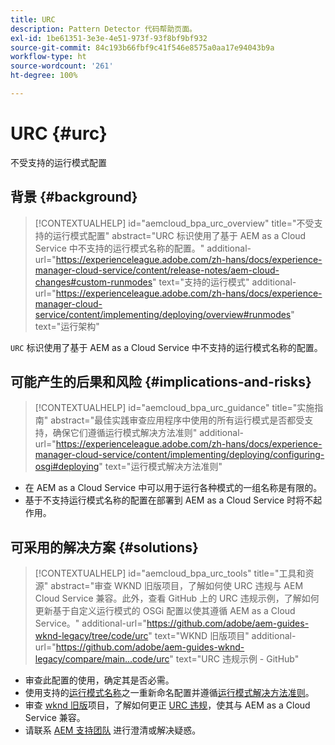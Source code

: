 ```yaml
---
title: URC
description: Pattern Detector 代码帮助页面。
exl-id: 1be61351-3e3e-4e51-973f-93f8bf9bf932
source-git-commit: 84c193b66fbf9c41f546e8575a0aa17e94043b9a
workflow-type: ht
source-wordcount: '261'
ht-degree: 100%

---
```


# URC {#urc}

不受支持的运行模式配置

## 背景 {#background}

>[!CONTEXTUALHELP]
>id="aemcloud_bpa_urc_overview"
>title="不受支持的运行模式配置"
>abstract="URC 标识使用了基于 AEM as a Cloud Service 中不支持的运行模式名称的配置。"
>additional-url="https://experienceleague.adobe.com/zh-hans/docs/experience-manager-cloud-service/content/release-notes/aem-cloud-changes#custom-runmodes" text="支持的运行模式"
>additional-url="https://experienceleague.adobe.com/zh-hans/docs/experience-manager-cloud-service/content/implementing/deploying/overview#runmodes" text="运行架构"

`URC`  标识使用了基于 AEM as a Cloud Service 中不支持的运行模式名称的配置。

## 可能产生的后果和风险 {#implications-and-risks}

>[!CONTEXTUALHELP]
>id="aemcloud_bpa_urc_guidance"
>title="实施指南"
>abstract="最佳实践审查应用程序中使用的所有运行模式是否都受支持，确保它们遵循运行模式解决方法准则"
>additional-url="https://experienceleague.adobe.com/zh-hans/docs/experience-manager-cloud-service/content/implementing/deploying/configuring-osgi#deploying" text="运行模式解决方法准则"

* 在 AEM as a Cloud Service 中可以用于运行各种模式的一组名称是有限的。
* 基于不支持运行模式名称的配置在部署到 AEM as a Cloud Service 时将不起作用。

## 可采用的解决方案 {#solutions}

>[!CONTEXTUALHELP]
>id="aemcloud_bpa_urc_tools"
>title="工具和资源"
>abstract="审查 WKND 旧版项目，了解如何使 URC 违规与 AEM Cloud Service 兼容。此外，查看 GitHub 上的 URC 违规示例，了解如何更新基于自定义运行模式的 OSGi 配置以使其遵循 AEM as a Cloud Service。"
>additional-url="https://github.com/adobe/aem-guides-wknd-legacy/tree/code/urc" text="WKND 旧版项目"
>additional-url="https://github.com/adobe/aem-guides-wknd-legacy/compare/main...code/urc" text="URC 违规示例 - GitHub"

* 审查此配置的使用，确定其是否必需。
* 使用支持的[运行模式名称](https://experienceleague.adobe.com/zh-hans/docs/experience-manager-cloud-service/content/release-notes/aem-cloud-changes#custom-runmodes)之一重新命名配置并遵循[运行模式解决方法准则](https://experienceleague.adobe.com/zh-hans/docs/experience-manager-cloud-service/content/implementing/deploying/configuring-osgi#runmode-resolution)。
* 审查 [wknd 旧版](https://github.com/adobe/aem-guides-wknd-legacy/tree/code/urc)项目，了解如何更正 [URC 违规](https://github.com/adobe/aem-guides-wknd-legacy/compare/main...code/urc)，使其与 AEM as a Cloud Service 兼容。
* 请联系 [AEM 支持团队](https://helpx.adobe.com/cn/enterprise/using/support-for-experience-cloud.html) 进行澄清或解决疑惑。
